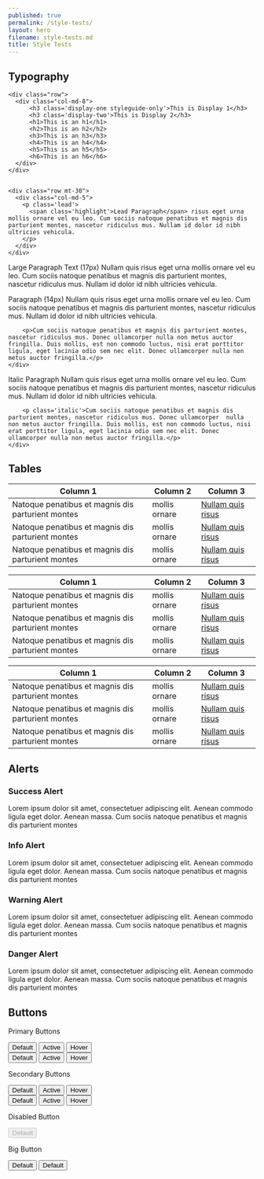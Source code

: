 ```yaml
---
published: true
permalink: /style-tests/
layout: hero
filename: style-tests.md
title: Style Tests
---
```



<div class="container-fluid">
   <div class="row mt-30">
    <div class="row">
      <div class="col-md-12">
        <h2 class="styleguide-only">Typography</h2>
      </div>
    </div>
  
    <div class="row">
      <div class="col-md-8">
  		  <h3 class='display-one styleguide-only'>This is Display 1</h3>
  		  <h3 class='display-two'>This is Display 2</h3>
  		  <h1>This is an h1</h1>
  		  <h2>This is an h2</h2>
  		  <h3>This is an h3</h3>
  		  <h4>This is an h4</h4>
  		  <h5>This is an h5</h5>
  		  <h6>This is an h6</h6>
      </div>
    </div>
  
  
    <div class="row mt-30">
      <div class="col-md-5">
        <p class='lead'>
          <span class='highlight'>Lead Paragraph</span> risus eget urna mollis ornare vel eu leo. Cum sociis natoque penatibus et magnis dis parturient montes, nascetur ridiculus mus. Nullam id dolor id nibh ultricies vehicula.
        </p>
      </div>
    </div>
  
  
  <div class="row mt-30">
    <div class="col-md-5">
      <p class='large'><span class='highlight'>Large Paragraph Text (17px)</span> Nullam quis risus eget urna mollis ornare vel eu  leo. Cum sociis natoque penatibus et magnis dis parturient montes, nascetur ridiculus mus. Nullam id dolor id nibh ultricies vehicula.</p>
    </div>
  </div>
  
  
  <div class="row mt-30">
    <div class="col-md-5">
      <p><span class='highlight'>Paragraph (14px)</span> Nullam quis risus eget urna mollis ornare vel eu leo. Cum sociis natoque  penatibus et magnis dis parturient montes, nascetur ridiculus mus. Nullam id dolor id nibh ultricies vehicula.</p>
  
        <p>Cum sociis natoque penatibus et magnis dis parturient montes, nascetur ridiculus mus. Donec ullamcorper nulla non metus auctor fringilla. Duis mollis, est non commodo luctus, nisi erat porttitor ligula, eget lacinia odio sem nec elit. Donec ullamcorper nulla non metus auctor fringilla.</p>
    </div>
  </div>
  
  <div class="row mt-30">
    <div class="col-md-5">
      <p class='italic'><span class='highlight'>Italic Paragraph</span> Nullam quis risus eget urna mollis ornare vel eu leo. Cum  sociis natoque penatibus et magnis dis parturient montes, nascetur ridiculus mus. Nullam id dolor id nibh ultricies vehicula.</p>
  
        <p class='italic'>Cum sociis natoque penatibus et magnis dis parturient montes, nascetur ridiculus mus. Donec ullamcorper  nulla non metus auctor fringilla. Duis mollis, est non commodo luctus, nisi erat porttitor ligula, eget lacinia odio sem nec elit. Donec ullamcorper nulla non metus auctor fringilla.</p>
    </div>
  </div>
</div>


<div class="row mt-30">
  <div class="row">
    <div class="col-md-12">
      <h2 class='styleguide-only'>Tables</h2>
    </div>
  </div>
  <div class="row">
      <div class="col-md-8">
          <table class='table-bordered'>
              <thead>
                  <tr>
                      <th scope="col">Column 1</th>
                      <th scope="col">Column 2</th>
                      <th scope="col">Column 3</th>
                  </tr>
              </thead>
              <tr>
                  <td>Natoque penatibus et magnis dis parturient montes</td>
                  <td>mollis ornare</td>
                  <td><a href="#">Nullam quis risus</a></td>
              </tr>
              <tr>
                  <td>Natoque penatibus et magnis dis parturient montes</td>
                  <td>mollis ornare</td>
                  <td><a href="#">Nullam quis risus</a></td>
              </tr>
              <tr>
                  <td>Natoque penatibus et magnis dis parturient montes</td>
                  <td>mollis ornare</td>
                  <td><a href="#">Nullam quis risus</a></td>
              </tr>
          </table>
      </div>
      <div class="col-md-4">
        <!-- right col -->
      </div>
  </div>
  
  
  <div class="row mt-30">
      <div class="col-md-8">
          <table class='table'>
              <thead>
                  <tr>
                      <th scope="col">Column 1</th>
                      <th scope="col">Column 2</th>
                      <th scope="col">Column 3</th>
                  </tr>
              </thead>
              <tr>
                  <td>Natoque penatibus et magnis dis parturient montes</td>
                  <td>mollis ornare</td>
                  <td><a href="#">Nullam quis risus</a></td>
              </tr>
              <tr>
                  <td>Natoque penatibus et magnis dis parturient montes</td>
                  <td>mollis ornare</td>
                  <td><a href="#">Nullam quis risus</a></td>
              </tr>
              <tr>
                  <td>Natoque penatibus et magnis dis parturient montes</td>
                  <td>mollis ornare</td>
                  <td><a href="#">Nullam quis risus</a></td>
              </tr>
          </table>
      </div>
      <div class="col-md-4">
        <!-- right col -->
      </div>
  </div>
  
  
  <div class="row mt-30">
      <div class="col-md-8">
          <table class='table-bordered table-striped'>
              <thead>
                  <tr>
                      <th scope="col">Column 1</th>
                      <th scope="col">Column 2</th>
                      <th scope="col">Column 3</th>
                  </tr>
              </thead>
              <tr>
                  <td>Natoque penatibus et magnis dis parturient montes</td>
                  <td>mollis ornare</td>
                  <td><a href="#">Nullam quis risus</a></td>
              </tr>
              <tr>
                  <td>Natoque penatibus et magnis dis parturient montes</td>
                  <td>mollis ornare</td>
                  <td><a href="#">Nullam quis risus</a></td>
              </tr>
              <tr>
                  <td>Natoque penatibus et magnis dis parturient montes</td>
                  <td>mollis ornare</td>
                  <td><a href="#">Nullam quis risus</a></td>
              </tr>
          </table>
      </div>
      <div class="col-md-4">
        <!-- right col -->
      </div>
  </div>
</div>




<div class="row mt-30">
  <div class="row">
    <div class="col-md-12">
      <h2 class="styleguide-only">Alerts</h2>
    </div>
  </div>

  <div class="row">
    <div class="col-md-8">
      <div class="alert alert-success clearfix" role="alert">
        <span class="glyphicon glyphicon-ok-sign" aria-hidden="true"></span>
        <h3>Success Alert</h3>
        <p>Lorem ipsum dolor sit amet, consectetuer adipiscing elit. Aenean commodo ligula eget dolor. Aenean massa. Cum sociis   natoque penatibus et magnis dis parturient montes</p>
      </div>
    </div>
    <div class="col-md-4">
      <!-- right col -->
    </div>
  </div>

  <div class="row">
    <div class="col-md-8">
      <div class="alert alert-info clearfix" role="alert">
        <span class="glyphicon glyphicon-info-sign" aria-hidden="true"></span>
        <h3>Info Alert</h3>
        <p>Lorem ipsum dolor sit amet, consectetuer adipiscing elit. Aenean commodo ligula eget dolor. Aenean massa. Cum sociis    natoque penatibus et magnis dis parturient montes</p>
      </div>
    </div>
    <div class="col-md-4">
      <!-- right col -->
    </div>
  </div>
    
  <div class="row">
    <div class="col-md-8">
      <div class="alert alert-warning clearfix" role="alert">
        <span class="glyphicon glyphicon-warning-sign" aria-hidden="true"></span>
        <h3>Warning Alert</h3>
        <p>Lorem ipsum dolor sit amet, consectetuer adipiscing elit. Aenean commodo ligula eget dolor. Aenean massa. Cum sociis natoque penatibus et magnis dis parturient montes</p>
      </div>
    </div>
    <div class="col-md-4">
      <!-- right col -->
    </div>
  </div>

  <div class="row">
    <div class="col-md-8">
      <div class="alert alert-danger clearfix" role="alert">
        <span class="glyphicon glyphicon-exclamation-sign" aria-hidden="true"></span>
        <h3>Danger Alert</h3>
        <p>Lorem ipsum dolor sit amet, consectetuer adipiscing elit. Aenean commodo ligula eget dolor. Aenean massa. Cum sociis natoque penatibus et magnis dis parturient montes</p>
      </div>
    </div>
    <div class="col-md-4">
      <!-- right col -->
    </div>
  </div>
</div>


<div class="row mt-30">
  <div class="row">
    <div class="col-md-12">
      <h2 class="styleguide-only">Buttons</h2>
    </div>
  </div>
  <div class="row">
    <div class="col-md-8">
      <p>Primary Buttons</p>
      <button type="button" class="btn btn-primary">Default</button>
      <button type="button" class="btn btn-primary styleguide-active">Active</button>
      <button type="button" class="btn btn-primary styleguide-hover">Hover</button>
    </div>
    <div class="col-md-4"></div>
  </div>

  <div class="row mt-15">
    <div class="col-md-8">
      <button type="button" class="btn btn-primary-alt">Default</button>
      <button type="button" class="btn btn-primary-alt styleguide-active">Active</button>
      <button type="button" class="btn btn-primary-alt styleguide-hover">Hover</button>
    </div>
    <div class="col-md-4"></div>
  </div>

  <div class="row mt-15">
    <div class="col-md-8">
      <p>Secondary Buttons</p>
      <button type="button" class="btn btn-danger">Default</button>
      <button type="button" class="btn btn-danger styleguide-active">Active</button>
      <button type="button" class="btn btn-danger styleguide-hover">Hover</button>
    </div>
    <div class="col-md-4"></div>
  </div>

  <div class="row mt-15">
    <div class="col-md-8">
      <button type="button" class="btn btn-default">Default</button>
      <button type="button" class="btn btn-default styleguide-active">Active</button>
      <button type="button" class="btn btn-default styleguide-hover">Hover</button>
    </div>
    <div class="col-md-4"></div>
  </div>

  <div class="row mt-15">
    <div class="col-md-8">
      <p>Disabled Button</p>
      <button type="button" class="btn btn-primary" disabled="disabled">Default</button>
    </div>
    <div class="col-md-4"></div>
  </div>

  <div class="row mt-15">
    <div class="col-md-8">
      <p>Big Button</p>
      <button type="button" class="btn btn-primary btn-lg">Default</button>
      <button type="button" class="btn btn-default btn-lg">Default</button>
    </div>
    <div class="col-md-4"></div>
  </div>

</div>


<!--   <div class="row">
    <div class="col-md-8"></div>
    <div class="col-md-4"></div>
  </div> -->
